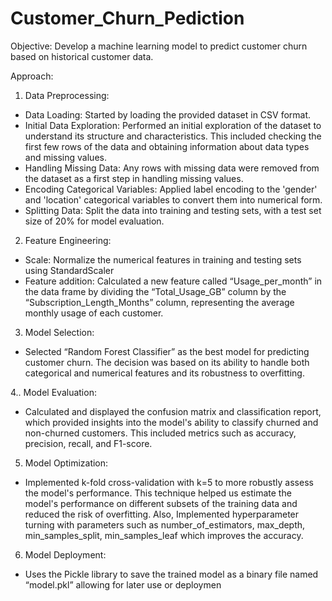 # Customer_Churn_Pediction

Objective: Develop a machine learning model to predict customer churn based on historical
customer data.


Approach:
1. Data Preprocessing:
- Data Loading: Started by loading the provided dataset in CSV format.
- Initial Data Exploration: Performed an initial exploration of the dataset to understand its
structure and characteristics. This included checking the first few rows of the data and obtaining
information about data types and missing values.
- Handling Missing Data: Any rows with missing data were removed from the dataset as a first
step in handling missing values.
- Encoding Categorical Variables: Applied label encoding to the 'gender' and 'location'
categorical variables to convert them into numerical form.
- Splitting Data: Split the data into training and testing sets, with a test set size of 20% for
model evaluation.


2. Feature Engineering:
- Scale: Normalize the numerical features in training and testing sets using StandardScaler
- Feature addition: Calculated a new feature called “Usage_per_month” in the data frame by
dividing the “Total_Usage_GB” column by the “Subscription_Length_Months” column,
representing the average monthly usage of each customer.


3. Model Selection:
- Selected “Random Forest Classifier” as the best model for predicting customer churn. The
decision was based on its ability to handle both categorical and numerical features and its
robustness to overfitting.


4.. Model Evaluation:
- Calculated and displayed the confusion matrix and classification report, which provided
insights into the model's ability to classify churned and non-churned customers. This included
metrics such as accuracy, precision, recall, and F1-score.


5. Model Optimization:
- Implemented k-fold cross-validation with k=5 to more robustly assess the model's
performance. This technique helped us estimate the model's performance on different subsets
of the training data and reduced the risk of overfitting. Also, Implemented hyperparameter
turning with parameters such as number_of_estimators, max_depth, min_samples_split,
min_samples_leaf which improves the accuracy.


6. Model Deployment:
- Uses the Pickle library to save the trained model as a binary file named “model.pkl” allowing
for later use or deploymen
